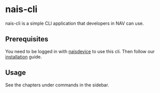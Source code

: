 # nais-cli

nais-cli is a simple CLI application that developers in NAV can use.

## Prerequisites

You need to be logged in with [naisdevice](../device/install.md) to use this cli.
Then follow our [installation](install.md) guide.

## Usage

See the chapters under commands in the sidebar.
